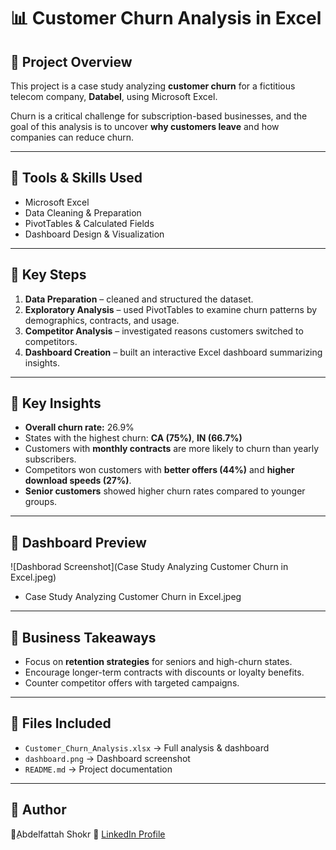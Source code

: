 # 📊 Customer Churn Analysis in Excel

## 🔹 Project Overview
This project is a case study analyzing **customer churn** for a fictitious telecom company, **Databel**, using Microsoft Excel.  

Churn is a critical challenge for subscription-based businesses, and the goal of this analysis is to uncover **why customers leave** and how companies can reduce churn.  

---

## 🔹 Tools & Skills Used
- Microsoft Excel  
- Data Cleaning & Preparation  
- PivotTables & Calculated Fields  
- Dashboard Design & Visualization  

---

## 🔹 Key Steps
1. **Data Preparation** – cleaned and structured the dataset.  
2. **Exploratory Analysis** – used PivotTables to examine churn patterns by demographics, contracts, and usage.  
3. **Competitor Analysis** – investigated reasons customers switched to competitors.  
4. **Dashboard Creation** – built an interactive Excel dashboard summarizing insights.  

---

## 🔹 Key Insights
- **Overall churn rate:** 26.9%  
- States with the highest churn: **CA (75%)**, **IN (66.7%)**  
- Customers with **monthly contracts** are more likely to churn than yearly subscribers.  
- Competitors won customers with **better offers (44%)** and **higher download speeds (27%)**.  
- **Senior customers** showed higher churn rates compared to younger groups.  

---

## 🔹 Dashboard Preview
![Dashborad Screenshot](Case Study Analyzing Customer Churn in Excel.jpeg)
+ Case Study Analyzing Customer Churn in Excel.jpeg
---

## 🔹 Business Takeaways
- Focus on **retention strategies** for seniors and high-churn states.  
- Encourage longer-term contracts with discounts or loyalty benefits.  
- Counter competitor offers with targeted campaigns.  

---

## 🔹 Files Included
- `Customer_Churn_Analysis.xlsx` → Full analysis & dashboard  
- `dashboard.png` → Dashboard screenshot  
- `README.md` → Project documentation  

---

## 🔹 Author
👤ِAbdelfattah Shokr
🔗 [LinkedIn Profile](https://www.linkedin.com/in/abdelfattah-shokr/)  
